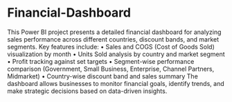 # Financial-Dashboard
This Power BI project presents a detailed financial dashboard for analyzing sales performance across different countries, discount bands, and market segments.
Key features include:
	•	Sales and COGS (Cost of Goods Sold) visualization by month
	•	Units Sold analysis by country and market segment
	•	Profit tracking against set targets
	•	Segment-wise performance comparison (Government, Small Business, Enterprise, Channel Partners, Midmarket)
	•	Country-wise discount band and sales summary
The dashboard allows businesses to monitor financial goals, identify trends, and make strategic decisions based on data-driven insights.
